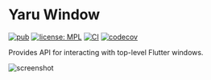 # Yaru Window

[![pub](https://img.shields.io/pub/v/yaru_window.svg)](https://pub.dev/packages/yaru_window)
[![license: MPL](https://img.shields.io/badge/license-MPL-magenta.svg)](https://opensource.org/licenses/MPL-2.0)
[![CI](https://github.com/ubuntu/yaru_colors.dart/actions/workflows/ci.yaml/badge.svg)](https://github.com/ubuntu/yaru_colors.dart/actions/workflows/ci.yaml)
[![codecov](https://codecov.io/gh/ubuntu-flutter-community/yaru_window.dart/branch/main/graph/badge.svg?token=VW6IF6EH8Q)](https://codecov.io/gh/ubuntu-flutter-community/yaru_window.dart)

Provides API for interacting with top-level Flutter windows.

![screenshot](https://raw.githubusercontent.com/ubuntu-flutter-community/yaru_window.dart/main/example/screenshot.png)
